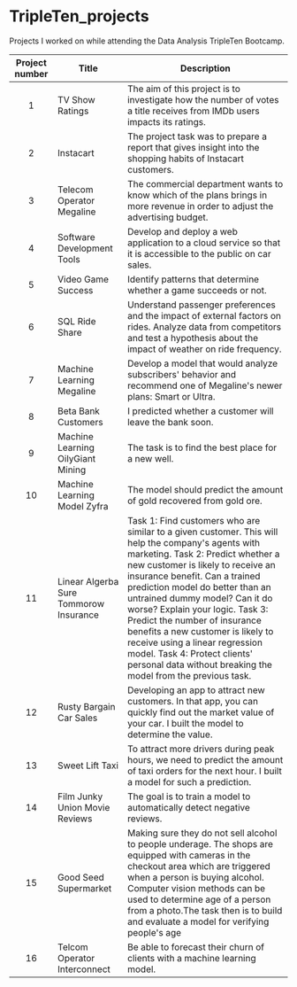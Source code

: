 # TripleTen_projects
Projects I worked on while attending the Data Analysis TripleTen Bootcamp.


| Project number | Title | Description |
| :-----------: | ----------- |----------- |
| 1 | TV Show Ratings| The aim of this project is to investigate how the number of votes a title receives from IMDb users impacts its ratings.|
| 2 | Instacart | The project task was to prepare a report that gives insight into the shopping habits of Instacart customers.|
| 3 | Telecom Operator Megaline | The commercial department wants to know which of the plans brings in more revenue in order to adjust the advertising budget.|
| 4 | Software Development Tools | Develop and deploy a web application to a cloud service so that it is accessible to the public on car sales.|
| 5 | Video Game Success | Identify patterns that determine whether a game succeeds or not.|
| 6 | SQL Ride Share | Understand passenger preferences and the impact of external factors on rides. Analyze data from competitors and test a hypothesis about the impact of weather on ride frequency.|
| 7 | Machine Learning Megaline | Develop a model that would analyze subscribers' behavior and recommend one of Megaline's newer plans: Smart or Ultra.|
| 8 | Beta Bank Customers | I predicted whether a customer will leave the bank soon.|
| 9 | Machine Learning OilyGiant Mining | The task is to find the best place for a new well.|
| 10 | Machine Learning Model Zyfra | The model should predict the amount of gold recovered from gold ore.|
| 11 | Linear Algerba Sure Tommorow Insurance | Task 1: Find customers who are similar to a given customer. This will help the company's agents with marketing. Task 2: Predict whether a new customer is likely to receive an insurance benefit. Can a trained prediction model do better than an untrained dummy model? Can it do worse? Explain your logic. Task 3: Predict the number of insurance benefits a new customer is likely to receive using a linear regression model. Task 4: Protect clients' personal data without breaking the model from the previous task.|
| 12 | Rusty Bargain Car Sales | Developing an app to attract new customers. In that app, you can quickly find out the market value of your car. I built the model to determine the value.|
| 13 | Sweet Lift Taxi | To attract more drivers during peak hours, we need to predict the amount of taxi orders for the next hour. I built a model for such a prediction.|
| 14 | Film Junky Union Movie Reviews | The goal is to train a model to automatically detect negative reviews.|
| 15 | Good Seed Supermarket | Making sure they do not sell alcohol to people underage. The shops are equipped with cameras in the checkout area which are triggered when a person is buying alcohol. Computer vision methods can be used to determine age of a person from a photo.The task then is to build and evaluate a model for verifying people's age|
| 16 | Telcom Operator Interconnect | Be able to forecast their churn of clients with a machine learning model.|
